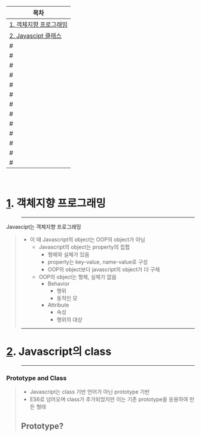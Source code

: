 | <a id="a1"></a>목차                                          |
| ------------------------------------------------------------ |
| [1. 객체지향 프로그래밍](#1)<br/>                                  |
| [2. Javascipt 클래스](#2)<br/>                                    |
#| [3. 클래스의 작성기준](#3)<br/>                              |
#| [4. Constructor](#4)<br/>                                    |
#| [5. getter / setter, static메소드, 호이스팅](#5)<br/>        |
#| [6. 상속](#6)<br/>                                           |
#| [7. Super 키워드, constructor 호출](#7)<br/>                 |
#| [8. Built-in 오브젝트 상속, Object 상속, Image 오브젝트 상속, Audio 오브젝트 상속](#8)<br/> |
#| [9. this 참조, Generator](#9)<br/>                           |
#| [10. Proxy](#10)                                             |
#| [11. Proxy 논리](#11)                                        |
#| [12. handler, trap](#12)                                     |
#| [13. Proxy 인스턴스 생성](#13)                               |
#| [14. Proxy set trap](#14)                                    |
#| [15. Proxy get trap](#15)                                    |

<br/>

# <a id="1"></a>[1](#a1). 객체지향 프로그래밍
> ---
Javascipt는 객체지향 프로그래밍
> - 이 때 Javascript의 object는 OOP의 object가 아님
>	- Javascript의 object는 property의 집합
>		- 형체와 실체가 있음
>		- property는 key-value, name-value로 구성
>		- OOP의 object보다 javascript의 object가 더 구체
>	- OOP의 object는 형체, 실체가 없음
>		- Behavior
>			- 행위
>			- 동적인 모
>		- Attribute
>			- 속성
>			- 행위의 대상
> ---
# <a id="2"></a>[2](#a1). Javascript의 class
> ---
### Prototype and Class
> - Javascript는 class 기반 언어가 아닌 prototype 기반
> - ES6로 넘어오며 class가 추가되었지만 이는 기존 prototype을 응용하여 만든 형태
>
> ## Prototype?
